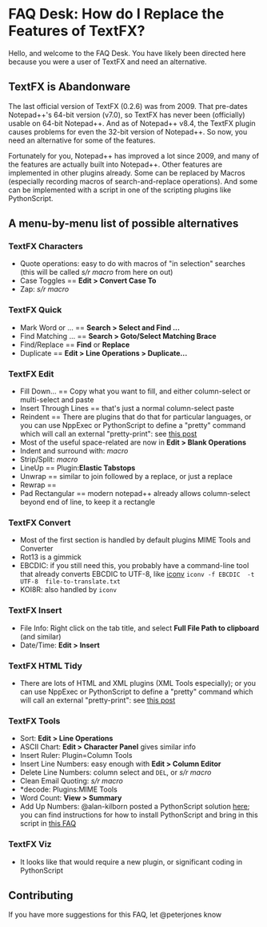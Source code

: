 # FAQ Desk: How do I Replace the Features of TextFX?

Hello, and welcome to the FAQ Desk.  You have likely been directed here because you were a user of TextFX and need an alternative.

## TextFX is Abandonware

The last official version of TextFX (0.2.6) was from 2009.  That pre-dates Notepad++'s 64-bit version (v7.0), so TextFX has never been (officially) usable on 64-bit Notepad++.  And as of Notepad++ v8.4, the TextFX plugin causes problems for even the 32-bit version of Notepad++.  So now, you need an alternative for some of the features.

Fortunately for you, Notepad++ has improved a lot since 2009, and many of the features are actually built into Notepad++.  Other features are implemented in other plugins already.  Some can be replaced by Macros (especially recording macros of search-and-replace operations).  And some can be implemented with a script in one of the scripting plugins like PythonScript.

## A menu-by-menu list of possible alternatives

### TextFX Characters

- Quote operations: easy to do with macros of "in selection" searches (this will be called _s/r macro_ from here on out)
- Case Toggles == **Edit > Convert Case To**
- Zap: _s/r macro_

### TextFX Quick

- Mark Word or ... == **Search > Select and Find ...**
- Find Matching ... == **Search > Goto/Select Matching Brace**
- Find/Replace == **Find** or **Replace**
- Duplicate == **Edit > Line Operations > Duplicate...**

### TextFX Edit

- Fill Down... == Copy what you want to fill, and either column-select or multi-select and paste
- Insert Through Lines == that's just a normal column-select paste
- Reindent == There are plugins that do that for particular languages, or you can use NppExec or PythonScript to define a "pretty" command which will call an external "pretty-print": see [this post](https://community.notepad-plus-plus.org/post/45549)
- Most of the useful space-related are now in **Edit > Blank Operations**
- Indent and surround with: _macro_
- Strip/Split: _macro_
- LineUp == Plugin:**Elastic Tabstops**
- Unwrap == similar to join followed by a replace, or just a replace
- Rewrap == <implement in pythonscript>
- Pad Rectangular == modern notepad++ already allows column-select beyond end of line, to keep it a rectangle

### TextFX Convert

- Most of the first section is handled by default plugins MIME Tools and Converter
- Rot13 is a gimmick
- EBCDIC: if you still need this, you probably have a command-line tool that already converts EBCDIC to UTF-8, like [iconv](http://gnuwin32.sourceforge.net/packages/libiconv.htm) `iconv -f EBCDIC  -t UTF-8  file-to-translate.txt`
- KOI8R: also handled by `iconv`

### TextFX Insert
  
- File Info: Right click on the tab title, and select **Full File Path to clipboard** (and similar)
- Date/Time: **Edit > Insert**

### TextFX HTML Tidy
  
- There are lots of HTML and XML plugins (XML Tools especially); or you can use NppExec or PythonScript to define a "pretty" command which will call an external "pretty-print": see [this post](https://community.notepad-plus-plus.org/post/45549)
  
### TextFX Tools
  
- Sort: **Edit > Line Operations**
- ASCII Chart: **Edit > Character Panel** gives similar info
- Insert Ruler: Plugin=Column Tools
- Insert Line Numbers: easy enough with **Edit > Column Editor**
- Delete Line Numbers: column select and `DEL`, or _s/r macro_
- Clean Email Quoting: _s/r macro_
- \*decode: Plugins:MIME Tools
- Word Count: **View > Summary**
- Add Up Numbers: @alan-kilborn posted a PythonScript solution [here](https://github.com/notepad-plus-plus/notepad-plus-plus/issues/11461#issuecomment-1086028467); you can find instructions for how to install PythonScript and bring in this script in [this FAQ](https://community.notepad-plus-plus.org/topic/23039/faq-desk-how-to-install-and-run-a-script-in-pythonscript/1)

### TextFX Viz
  
- It looks like that would require a new plugin, or significant coding in PythonScript

## Contributing
  
If you have more suggestions for this FAQ, let @peterjones know

